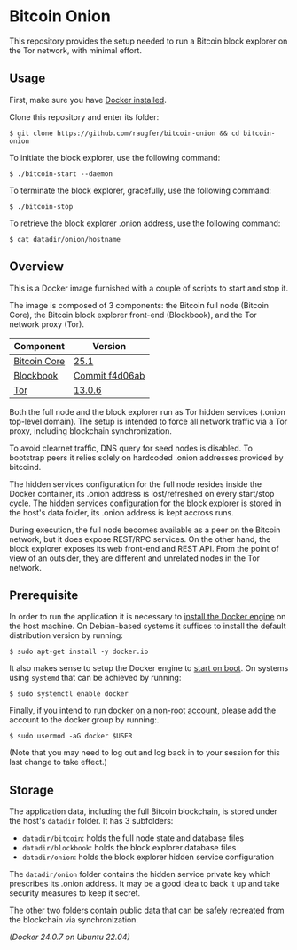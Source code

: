 # Bitcoin Onion

This repository provides the setup needed to run a Bitcoin block explorer on
the Tor network, with minimal effort.

## Usage

First, make sure you have [Docker installed](https://github.com/raugfer/bitcoin-onion#prerequisite).

Clone this repository and enter its folder:

    $ git clone https://github.com/raugfer/bitcoin-onion && cd bitcoin-onion

To initiate the block explorer, use the following command:

    $ ./bitcoin-start --daemon

To terminate the block explorer, gracefully, use the following command:

    $ ./bitcoin-stop

To retrieve the block explorer .onion address, use the following command:

    $ cat datadir/onion/hostname

## Overview

This is a Docker image furnished with a couple of scripts to start and stop it.

The image is composed of 3 components: the Bitcoin full node (Bitcoin Core),
the Bitcoin block explorer front-end (Blockbook), and the Tor network
proxy (Tor).

| Component                                                        | Version                                                                                                                     |
| ---------------------------------------------------------------- | --------------------------------------------------------------------------------------------------------------------------- |
| [Bitcoin Core](https://bitcoincore.org/)                         | [25.1](https://bitcoincore.org/bin/bitcoin-core-25.1/bitcoin-25.1-x86_64-linux-gnu.tar.gz)                                  |
| [Blockbook](https://trezor.io/learn/a/trezor-blockbook-explorer) | [Commit f4d06ab](https://github.com/trezor/blockbook.git)                                                                   |
| [Tor](https://www.torproject.org/)                               | [13.0.6](https://archive.torproject.org/tor-package-archive/torbrowser/13.0.6/tor-expert-bundle-linux-x86_64-13.0.6.tar.gz) |

Both the full node and the block explorer run as Tor hidden services (.onion
top-level domain). The setup is intended to force all network traffic
via a Tor proxy, including blockchain synchronization.

To avoid clearnet traffic, DNS query for seed nodes is disabled. To bootstrap
peers it relies solely on hardcoded .onion addresses provided by bitcoind.

The hidden services configuration for the full node resides inside the Docker
container, its .onion address is lost/refreshed on every start/stop cycle.
The hidden services configuration for the block explorer is stored in the
host's data folder, its .onion address is kept accross runs.

During execution, the full node becomes available as a peer on the Bitcoin
network, but it does expose REST/RPC services. On the other hand, the block
explorer exposes its web front-end and REST API. From the point of view of
an outsider, they are different and unrelated nodes in the Tor network.

## Prerequisite

In order to run the application it is necessary to
[install the Docker engine](https://docs.docker.com/engine/install/)
on the host machine. On Debian-based systems it suffices to install the
default distribution version by running:

    $ sudo apt-get install -y docker.io

It also makes sense to setup the Docker engine to
[start on boot](https://docker-docs.uclv.cu/engine/install/linux-postinstall/#configure-docker-to-start-on-boot).
On systems using `systemd` that can be achieved by running:

    $ sudo systemctl enable docker

Finally, if you intend to [run docker on a non-root account](https://docker-docs.uclv.cu/engine/install/linux-postinstall/#manage-docker-as-a-non-root-user),
please add the account to the docker group by running:.


    $ sudo usermod -aG docker $USER

(Note that you may need to log out and log back in to your session for this
last change to take effect.)

## Storage

The application data, including the full Bitcoin blockchain, is stored
under the host's `datadir` folder. It has 3 subfolders:

- `datadir/bitcoin`: holds the full node state and database files
- `datadir/blockbook`: holds the block explorer database files
- `datadir/onion`: holds the block explorer hidden service configuration

The `datadir/onion` folder contains the hidden service private key which
prescribes its .onion address. It may be a good idea to back it up and take
security measures to keep it secret.

The other two folders contain public data that can be safely recreated from the
blockchain via synchronization.

_(Docker 24.0.7 on Ubuntu 22.04)_
